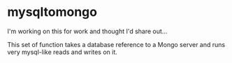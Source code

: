 mysqltomongo
============

I'm working on this for work and thought I'd share out... 

This set of function takes a database reference to a Mongo server and runs very mysql-like reads and writes on it. 

